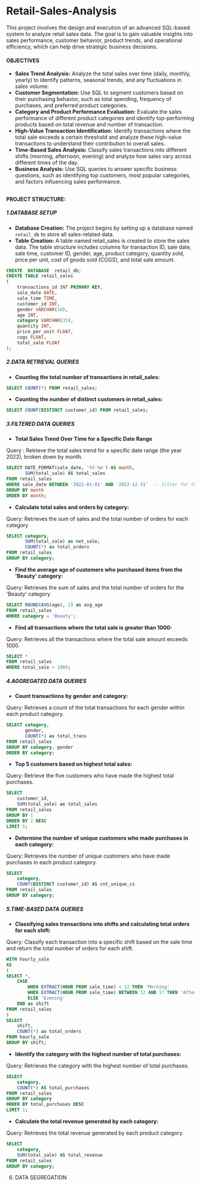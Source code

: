 # Retail-Sales-Analysis

This project involves the design and execution of an advanced SQL-based system to analyze retail sales data. The goal is to gain valuable insights into sales performance, customer behavior, product trends, and operational efficiency, which can help drive strategic business decisions.


#### OBJECTIVES 

- **Sales Trend Analysis:** Analyze the total sales over time (daily, monthly, yearly) to identify patterns, seasonal trends, and any fluctuations in sales volume.
- **Customer Segmentation:** Use SQL to segment customers based on their purchasing behavior, such as total spending, frequency of purchases, and preferred product categories.
- **Category and Product Performance Evaluation:** Evaluate the sales performance of different product categories and identify top-performing products based on total revenue and number of transaction.
- **High-Value Transaction Identification:** Identify transactions where the total sale exceeds a certain threshold and analyze these high-value transactions to understand their contribution to overall sales.
- **Time-Based Sales Analysis:** Classify sales transactions into different shifts (morning, afternoon, evening) and analyze how sales vary across different times of the day.
- **Business Analysis:** Use SQL queries to answer specific business questions, such as identifying top customers, most popular categories, and factors influencing sales performance.

##
#### PROJECT STRUCTURE:

##### 1.DATABASE SETUP

- **Database Creation:** The project begins by setting up a database named `retail_db` to store all sales-related data.
- **Table Creation:** A table named retail_sales is created to store the sales data. The table structure includes columns for transaction ID, sale date, sale time, customer ID, gender, age, product category, quantity sold, price per unit, cost of goods sold (COGS), and total sale amount.

```sql
CREATE  DATABASE  retail_db;
CREATE TABLE retail_sales
(
    transactions_id INT PRIMARY KEY,
    sale_date DATE,
    sale_time TIME,
    customer_id INT,
    gender VARCHAR(10),
    age INT,
    category VARCHAR(35),
    quantity INT,
    price_per_unit FLOAT,
    cogs FLOAT,
    total_sale FLOAT
);
```

##### 2.DATA RETRIEVAL QUERIES 

- **Counting the total number of transactions in retail_sales:**
```Sql
SELECT COUNT(*) FROM retail_sales;
```

- **Counting the number of distinct customers in retail_sales:**
```Sql
SELECT COUNT(DISTINCT customer_id) FROM retail_sales;
```

##### 3.FILTERED DATA QUERIES 

- **Total Sales Trend Over Time for a Specific Date Range**
  
Query : Retrieve the total sales trend for a specific date range (the year 2022), broken down by month.

```Sql
SELECT DATE_FORMAT(sale_date, '%Y-%m') AS month,  
       SUM(total_sale) AS total_sales  
FROM retail_sales  
WHERE sale_date BETWEEN '2022-01-01' AND '2022-12-31'  -- filter for the year 2022
GROUP BY month  
ORDER BY month;
```

- **Calculate total sales and orders by category:**
  
Query: Retrieves the sum of sales and the total number of orders for each category

```Sql
SELECT category,  
       SUM(total_sale) as net_sale,  
       COUNT(*) as total_orders  
FROM retail_sales  
GROUP BY category;
```

- **Find the average age of customers who purchased items from the 'Beauty' category:**
  
Query: Retrieves the sum of sales and the total number of orders for the 'Beauty' category

```Sql
SELECT ROUND(AVG(age), 2) as avg_age  
FROM retail_sales  
WHERE category = 'Beauty';
```

- **Find all transactions where the total sale is greater than 1000:**
  
Query: Retrieves all the transactions where the total sale amount exceeds 1000.

```Sql
SELECT *  
FROM retail_sales  
WHERE total_sale > 1000;
```

##### 4.AGGREGATED DATA QUERIES 

- **Count transactions by gender and category:**
  
Query: Retrieves a count of the total transactions for each gender within each product category.

```Sql
SELECT category,  
       gender,  
       COUNT(*) as total_trans  
FROM retail_sales  
GROUP BY category, gender  
ORDER BY category;
```

- **Top 5 customers based on highest total sales:**
  
Query: Retrieve the five customers who have made the highest total purchases.

```Sql
SELECT 
    customer_id,
    SUM(total_sale) as total_sales
FROM retail_sales
GROUP BY 1
ORDER BY 2 DESC
LIMIT 5;
```

- **Determine the number of unique customers who made purchases in each category:**
  
Query: Retrieves the number of unique customers who have made purchases in each product category.

```Sql
SELECT 
    category,    
    COUNT(DISTINCT customer_id) AS cnt_unique_cs
FROM retail_sales
GROUP BY category;
```

##### 5.TIME-BASED DATA QUERIES 

- **Classifying sales transactions into shifts and calculating total orders for each shift:**
  
Query: Classify each transaction into a specific shift based on the sale time and return the total number of orders for each shift.

```Sql
WITH hourly_sale
AS
(
SELECT *,
    CASE
        WHEN EXTRACT(HOUR FROM sale_time) < 12 THEN 'Morning'
        WHEN EXTRACT(HOUR FROM sale_time) BETWEEN 12 AND 17 THEN 'Afternoon'
        ELSE 'Evening'
    END as shift
FROM retail_sales
)
SELECT 
    shift,
    COUNT(*) as total_orders    
FROM hourly_sale
GROUP BY shift;
```

 
- **Identify the category with the highest number of total purchases:**
  
Query: Retrieves the category with the highest number of total purchases.

```Sql
SELECT 
    category, 
    COUNT(*) AS total_purchases
FROM retail_sales
GROUP BY category
ORDER BY total_purchases DESC
LIMIT 1;
```

- **Calculate the total revenue generated by each category:**
  
Query: Retrieves the total revenue generated by each product category.

```Sql
SELECT 
    category, 
    SUM(total_sale) AS total_revenue
FROM retail_sales
GROUP BY category;
```


6.	DATA SEGREGATION 




